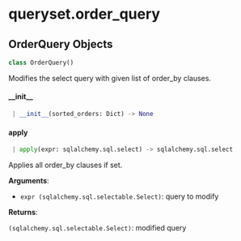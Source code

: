 <a name="queryset.order_query"></a>
# queryset.order\_query

<a name="queryset.order_query.OrderQuery"></a>
## OrderQuery Objects

```python
class OrderQuery()
```

Modifies the select query with given list of order_by clauses.

<a name="queryset.order_query.OrderQuery.__init__"></a>
#### \_\_init\_\_

```python
 | __init__(sorted_orders: Dict) -> None
```

<a name="queryset.order_query.OrderQuery.apply"></a>
#### apply

```python
 | apply(expr: sqlalchemy.sql.select) -> sqlalchemy.sql.select
```

Applies all order_by clauses if set.

**Arguments**:

- `expr (sqlalchemy.sql.selectable.Select)`: query to modify

**Returns**:

`(sqlalchemy.sql.selectable.Select)`: modified query


